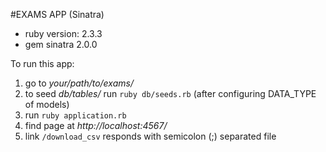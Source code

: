 #EXAMS APP (Sinatra)

* ruby version: 2.3.3
* gem sinatra 2.0.0

To run this app:

1) go to *your/path/to/exams/*
2) to seed *db/tables/* run `ruby db/seeds.rb` (after configuring DATA_TYPE of models)
3) run `ruby application.rb`
4) find page at *http://localhost:4567/*
5) link `/download_csv` responds with semicolon (;) separated file
